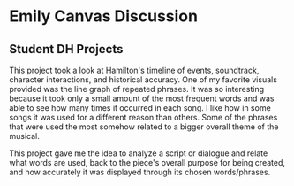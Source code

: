 # Emily Canvas Discussion
## Student DH Projects 
This project took a look at Hamilton's timeline of events, soundtrack, character interactions, and historical accuracy. One of my favorite visuals provided was the line graph of repeated phrases. It was so interesting because it took only a small amount of the most frequent words and was able to see how many times it occurred in each song. I like how in some songs it was used for a different reason than others. Some of the phrases that were used the most somehow related to a bigger overall theme of the musical. 

This project gave me the idea to analyze a script or dialogue and relate what words are used, back to the piece's overall purpose for being created, and how accurately it was displayed through its chosen words/phrases.
